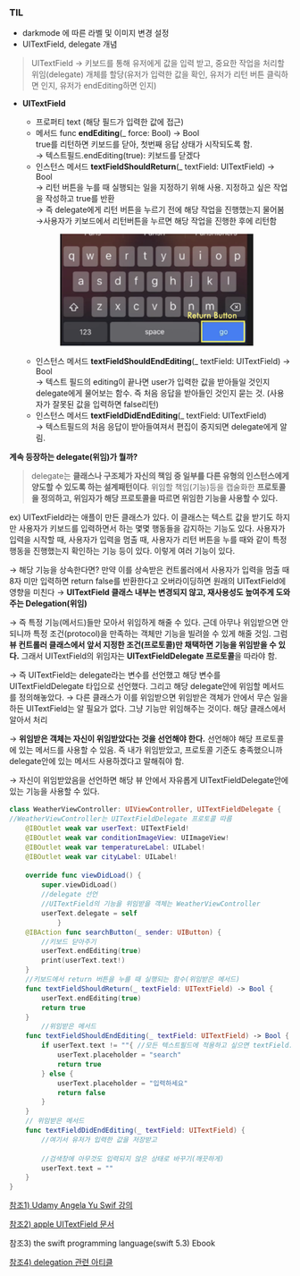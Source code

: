 ### TIL

- darkmode 에 따른 라벨 및 이미지 변경 설정
- UITextField, delegate 개념

> UITextField → 키보드를 통해 유저에게 값을 입력 받고, 중요한 작업을 처리할 위임(delegate) 개체를 할당(유저가 입력한 값을 확인, 유저가 리턴 버튼 클릭하면 인지, 유저가 endEditing하면 인지)


- **UITextField**

    - 프로퍼티 text (해당 필드가 입력한 값에 접근)
    - 메서드 func **endEditing**(_ force: Bool) -> Bool <br> true를 리턴하면 키보드를 닫아, 첫번째 응답 상태가 시작되도록 함.<br>
→ 텍스트필드.endEditing(true): 키보드를 닫겠다
    - 인스턴스 메서드 **textFieldShouldReturn**(_ textField: UITextField) -> Bool<br>
→ 리턴 버튼을 누를 때 실행되는 일을 지정하기 위해 사용. 지정하고 싶은 작업을 작성하고 true를 반환 <br>→ 즉 delegate에게 리턴 버튼을 누르기 전에 해당 작업을 진행했는지 물어봄 <br>→사용자가 키보드에서 리턴버튼을 누르면 해당 작업을 진행한 후에 리턴함
    <p align="center">
    <img src= "../../images/0114.png" height="200">
    </p>

    - 인스턴스 메서드 **textFieldShouldEndEditing**(_ textField: UITextField) -> Bool <br>
→ 텍스트 필드의 editing이 끝나면 user가 입력한 값을 받아들일 것인지 delegate에게 물어보는 함수. 즉 처음 응답을 받아들인 것인지 묻는 것. (사용자가 잘못된 값을 입력하면 false리턴)
    - 인스턴스 메서드 **textFieldDidEndEditing**(_ textField: UITextField) <br>
→ 텍스트필드의 처음 응답이 받아들여져서 편집이 중지되면 delegate에게 알림.

**계속 등장하는 delegate(위임)가 뭘까?**

> delegate는 **클래스나 구조체가 자신의 책임 중 일부를 다른 유형의 인스턴스에게 양도할 수 있도록 하는 설계패턴이다**. 위임할 책임(기능)등을 캡술화한 **프로토콜을 정의하고, 위임자가 해당 프로토콜을 따르면 위임한 기능을 사용할 수 있다.**

ex) UITextField라는 애플이 만든 클래스가 있다. 이 클래스는 텍스트 값을 받기도 하지만 사용자가 키보드를 입력하면서 하는 몇몇 행동들을 감지하는 기능도 있다. 사용자가 입력을 시작할 때, 사용자가 입력을 멈출 때, 사용자가 리턴 버튼을 누를 때와 같이 특정 행동을 진행했는지 확인하는 기능 등이 있다. 이렇게 여러 기능이 있다.

→ 해당 기능을 상속한다면? 만약 이를 상속받은 컨트롤러에서 사용자가 입력을 멈출 때 8자 미만 입력하면 return false를 반환한다고 오버라이딩하면 원래의 UITextField에 영향을 미친다 → **UITextField 클래스 내부는 변경되지 않고, 재사용성도 높여주게 도와주는 Delegation(위임)**

→ 즉 특정 기능(메서드)들만 모아서 위임하게 해줄 수 있다. 근데 아무나 위임받으면 안 되니까 특정 조건(protocol)을 만족하는 객체만 기능을 빌려쓸 수 있게 해줄 것임. 그럼 **뷰 컨트롤러 클래스에서 앞서 지정한 조건(프로토콜)만 채택하면 기능을 위임받을 수 있다.** 그래서 UITextField의 위임자는 **UITextFieldDelegate 프로토콜**을 따라야 함. 

→ 즉 UITextField는 delegate라는 변수를 선언했고 해당 변수를 UITextFieldDelegate 타입으로 선언했다. 그리고 해당 delegate안에 위임할 메서드를 정의해놓았다. 
→ 다른 클래스가 이를 위임받으면 위임받은 객체가 안에서 무슨 일을 하든 UITextField는 알 필요가 없다. 그냥 기능만 위임해주는 것이다. 해당 클래스에서 알아서 처리

→ **위임받은 객체는 자신이 위임받았다는 것을 선언해야 한다.** 선언해야 해당 프로토콜에 있는 메서드를 사용할 수 있음. 즉 내가 위임받았고, 프로토콜 기준도 충족했으니까 delegate안에 있는 메서드 사용하겠다고 말해줘야 함.

→ 자신이 위임받았음을 선언하면 해당 뷰 안에서 자유롭게 UITextFieldDelegate안에 있는 기능을 사용할 수 있다.

```swift
class WeatherViewController: UIViewController, UITextFieldDelegate {
//WeatherViewController는 UITextFieldDelegate 프로토콜 따름
    @IBOutlet weak var userText: UITextField!
    @IBOutlet weak var conditionImageView: UIImageView!
    @IBOutlet weak var temperatureLabel: UILabel!
    @IBOutlet weak var cityLabel: UILabel!
    
    override func viewDidLoad() {
        super.viewDidLoad()
        //delegate 선언
        //UITextField의 기능을 위임받을 객체는 WeatherViewController
        userText.delegate = self
            }
    @IBAction func searchButton(_ sender: UIButton) {
        //키보드 닫아주기
        userText.endEditing(true)
        print(userText.text!)
    }
    //키보드에서 return 버튼을 누를 때 실행되는 함수(위임받은 메서드)
    func textFieldShouldReturn(_ textField: UITextField) -> Bool {
        userText.endEditing(true)
        return true
    }
		//위임받은 메서드
    func textFieldShouldEndEditing(_ textField: UITextField) -> Bool {
        if userText.text != ""{ //모든 텍스트필드에 적용하고 싶으면 textField.text
            userText.placeholder = "search"
            return true
        } else {
            userText.placeholder = "입력하세요"
            return false
        }
    }
    // 위임받은 메서드
    func textFieldDidEndEditing(_ textField: UITextField) {
        //여기서 유저가 입력한 값을 저장받고
        
        //검색창에 아무것도 입력되지 않은 상태로 바꾸기(깨끗하게)
        userText.text = ""
    }
}
```

[참조1) Udamy Angela Yu Swif 강의](https://www.udemy.com/course/ios-13-app-development-bootcamp)

[참조2) apple UITextField 문서](https://developer.apple.com/documentation/uikit/uitextfield)

참조3) the swift programming language(swift 5.3) Ebook

[참조4)  delegation 관련 아티클](https://learnappmaking.com/delegation-swift-how-to/#why-use-delegation)